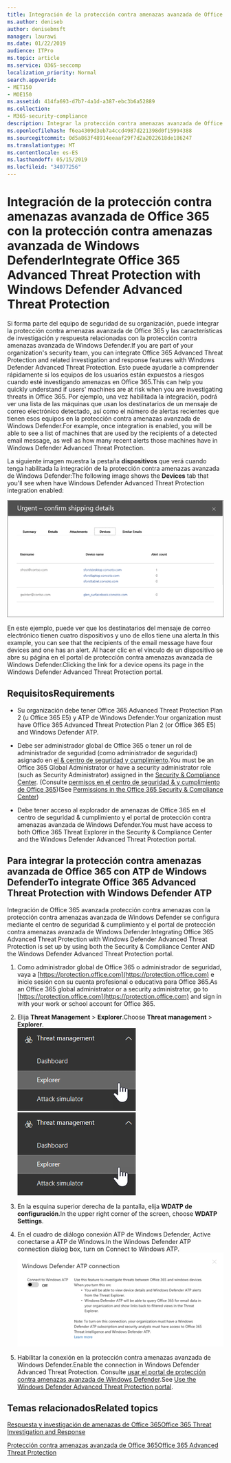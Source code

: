 ```yaml
---
title: Integración de la protección contra amenazas avanzada de Office 365 con la protección contra amenazas avanzada de Windows Defender
ms.author: deniseb
author: denisebmsft
manager: laurawi
ms.date: 01/22/2019
audience: ITPro
ms.topic: article
ms.service: O365-seccomp
localization_priority: Normal
search.appverid:
- MET150
- MOE150
ms.assetid: 414fa693-d7b7-4a1d-a387-ebc3b6a52889
ms.collection:
- M365-security-compliance
description: Integrar la protección contra amenazas avanzada de Office 365 con la protección contra amenazas avanzada de Windows Defender para ver información más detallada acerca de la administración de amenazas.
ms.openlocfilehash: f6ea4309d3eb7a4ccd4987d221398d0f15994388
ms.sourcegitcommit: 0d5a863f48914eeaaf29f7d2a2022618de186247
ms.translationtype: MT
ms.contentlocale: es-ES
ms.lasthandoff: 05/15/2019
ms.locfileid: "34077256"
---
```

# <a name="integrate-office-365-advanced-threat-protection-with-windows-defender-advanced-threat-protection"></a><span data-ttu-id="df714-103">Integración de la protección contra amenazas avanzada de Office 365 con la protección contra amenazas avanzada de Windows Defender</span><span class="sxs-lookup"><span data-stu-id="df714-103">Integrate Office 365 Advanced Threat Protection with Windows Defender Advanced Threat Protection</span></span>

<span data-ttu-id="df714-104">Si forma parte del equipo de seguridad de su organización, puede integrar la protección contra amenazas avanzada de Office 365 y las características de investigación y respuesta relacionadas con la protección contra amenazas avanzada de Windows Defender.</span><span class="sxs-lookup"><span data-stu-id="df714-104">If you are part of your organization's security team, you can integrate Office 365 Advanced Threat Protection and related investigation and response features with Windows Defender Advanced Threat Protection.</span></span> <span data-ttu-id="df714-105">Esto puede ayudarle a comprender rápidamente si los equipos de los usuarios están expuestos a riesgos cuando esté investigando amenazas en Office 365.</span><span class="sxs-lookup"><span data-stu-id="df714-105">This can help you quickly understand if users' machines are at risk when you are investigating threats in Office 365.</span></span> <span data-ttu-id="df714-106">Por ejemplo, una vez habilitada la integración, podrá ver una lista de las máquinas que usan los destinatarios de un mensaje de correo electrónico detectado, así como el número de alertas recientes que tienen esos equipos en la protección contra amenazas avanzada de Windows Defender.</span><span class="sxs-lookup"><span data-stu-id="df714-106">For example, once integration is enabled, you will be able to see a list of machines that are used by the recipients of a detected email message, as well as how many recent alerts those machines have in Windows Defender Advanced Threat Protection.</span></span>
  
<span data-ttu-id="df714-107">La siguiente imagen muestra la pestaña **dispositivos** que verá cuando tenga habilitada la integración de la protección contra amenazas avanzada de Windows Defender:</span><span class="sxs-lookup"><span data-stu-id="df714-107">The following image shows the **Devices** tab that you'll see when have Windows Defender Advanced Threat Protection integration enabled:</span></span> 
  
![Si ATP de Windows Defender está habilitada, puede ver una lista de equipos con alertas.](media/fec928ea-8f0c-44d7-80b9-a2e0a8cd4e89.PNG)
  
<span data-ttu-id="df714-109">En este ejemplo, puede ver que los destinatarios del mensaje de correo electrónico tienen cuatro dispositivos y uno de ellos tiene una alerta.</span><span class="sxs-lookup"><span data-stu-id="df714-109">In this example, you can see that the recipients of the email message have four devices and one has an alert.</span></span> <span data-ttu-id="df714-110">Al hacer clic en el vínculo de un dispositivo se abre su página en el portal de protección contra amenazas avanzada de Windows Defender.</span><span class="sxs-lookup"><span data-stu-id="df714-110">Clicking the link for a device opens its page in the Windows Defender Advanced Threat Protection portal.</span></span>
  
## <a name="requirements"></a><span data-ttu-id="df714-111">Requisitos</span><span class="sxs-lookup"><span data-stu-id="df714-111">Requirements</span></span>

- <span data-ttu-id="df714-112">Su organización debe tener Office 365 Advanced Threat Protection Plan 2 (u Office 365 E5) y ATP de Windows Defender.</span><span class="sxs-lookup"><span data-stu-id="df714-112">Your organization must have Office 365 Advanced Threat Protection Plan 2 (or Office 365 E5) and Windows Defender ATP.</span></span>
    
- <span data-ttu-id="df714-113">Debe ser administrador global de Office 365 o tener un rol de administrador de seguridad (como administrador de seguridad) asignado en [el &amp; centro de seguridad y cumplimiento](https://protection.office.com).</span><span class="sxs-lookup"><span data-stu-id="df714-113">You must be an Office 365 Global Administrator or have a security administrator role (such as Security Administrator) assigned in the [Security &amp; Compliance Center](https://protection.office.com).</span></span> <span data-ttu-id="df714-114">(Consulte [permisos en el centro de seguridad &amp; y cumplimiento de Office 365](permissions-in-the-security-and-compliance-center.md))</span><span class="sxs-lookup"><span data-stu-id="df714-114">(See [Permissions in the Office 365 Security &amp; Compliance Center](permissions-in-the-security-and-compliance-center.md))</span></span>
    
- <span data-ttu-id="df714-115">Debe tener acceso al explorador de amenazas de Office 365 en el centro de seguridad & cumplimiento y el portal de protección contra amenazas avanzada de Windows Defender.</span><span class="sxs-lookup"><span data-stu-id="df714-115">You must have access to both Office 365 Threat Explorer in the Security & Compliance Center and the Windows Defender Advanced Threat Protection portal.</span></span>
    
## <a name="to-integrate-office-365-advanced-threat-protection-with-windows-defender-atp"></a><span data-ttu-id="df714-116">Para integrar la protección contra amenazas avanzada de Office 365 con ATP de Windows Defender</span><span class="sxs-lookup"><span data-stu-id="df714-116">To integrate Office 365 Advanced Threat Protection with Windows Defender ATP</span></span>

<span data-ttu-id="df714-117">Integración de Office 365 avanzada protección contra amenazas con la protección contra amenazas avanzada de Windows Defender se configura mediante el centro de seguridad & cumplimiento y el portal de protección contra amenazas avanzada de Windows Defender.</span><span class="sxs-lookup"><span data-stu-id="df714-117">Integrating Office 365 Advanced Threat Protection with Windows Defender Advanced Threat Protection is set up by using both the Security & Compliance Center AND the Windows Defender Advanced Threat Protection portal.</span></span>
  
1. <span data-ttu-id="df714-118">Como administrador global de Office 365 o administrador de seguridad, vaya a [https://protection.office.com](https://protection.office.com) e inicie sesión con su cuenta profesional o educativa para Office 365.</span><span class="sxs-lookup"><span data-stu-id="df714-118">As an Office 365 global administrator or a security administrator, go to [https://protection.office.com](https://protection.office.com) and sign in with your work or school account for Office 365.</span></span> 
    
2. <span data-ttu-id="df714-119">Elija **Threat Management** \> **Explorer**.</span><span class="sxs-lookup"><span data-stu-id="df714-119">Choose **Threat management** \> **Explorer**.</span></span><br><span data-ttu-id="df714-120">![Explorador en el menú de administración de amenazas](media/ThreatMgmt-Explorer-nav.png)</span><span class="sxs-lookup"><span data-stu-id="df714-120">![Explorer in Threat Management menu](media/ThreatMgmt-Explorer-nav.png)</span></span><br>
    
3. <span data-ttu-id="df714-121">En la esquina superior derecha de la pantalla, elija **WDATP de configuración**.</span><span class="sxs-lookup"><span data-stu-id="df714-121">In the upper right corner of the screen, choose **WDATP Settings**.</span></span>
    
4. <span data-ttu-id="df714-122">En el cuadro de diálogo conexión ATP de Windows Defender, Active conectarse a ATP de Windows.</span><span class="sxs-lookup"><span data-stu-id="df714-122">In the Windows Defender ATP connection dialog box, turn on Connect to Windows ATP.</span></span><br>![Conexión ATP de Windows Defender](media/Explorer-WDATPConnection-dialog.png)<br>
    
5. <span data-ttu-id="df714-124">Habilitar la conexión en la protección contra amenazas avanzada de Windows Defender.</span><span class="sxs-lookup"><span data-stu-id="df714-124">Enable the connection in Windows Defender Advanced Threat Protection.</span></span> <span data-ttu-id="df714-125">Consulte [usar el portal de protección contra amenazas avanzada de Windows Defender](https://go.microsoft.com/fwlink/?linkid=859690).</span><span class="sxs-lookup"><span data-stu-id="df714-125">See [Use the Windows Defender Advanced Threat Protection portal](https://go.microsoft.com/fwlink/?linkid=859690).</span></span>

  
## <a name="related-topics"></a><span data-ttu-id="df714-126">Temas relacionados</span><span class="sxs-lookup"><span data-stu-id="df714-126">Related topics</span></span>

[<span data-ttu-id="df714-127">Respuesta y investigación de amenazas de Office 365</span><span class="sxs-lookup"><span data-stu-id="df714-127">Office 365 Threat Investigation and Response</span></span>](office-365-ti.md)
  
[<span data-ttu-id="df714-128">Protección contra amenazas avanzada de Office 365</span><span class="sxs-lookup"><span data-stu-id="df714-128">Office 365 Advanced Threat Protection</span></span>](office-365-atp.md)
  

